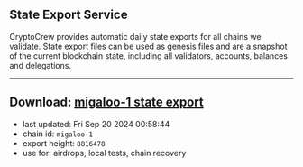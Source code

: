 ## State Export Service
CryptoCrew provides automatic daily state exports for all chains we validate. State export files can be used as genesis files and are a snapshot of the current blockchain state, including all validators, accounts, balances and delegations.

---
**Download: [migaloo-1 state export](https://dl-eu2.ccvalidators.com/SERVICE/migaloo/migaloo-1_export_8816478.json)**
---

- last updated: Fri Sep 20 2024 00:58:44
- chain id: `migaloo-1`
- export height: `8816478`
- use for: airdrops, local tests, chain recovery
